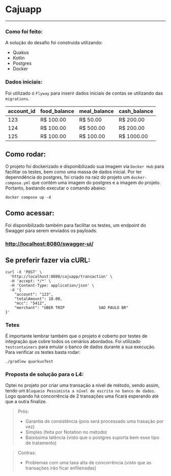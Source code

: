 # Cajuapp
___

### Como foi feito:
A solução do desafio foi construida utilizando:
- Quakus
- Kotlin
- Postgres
- Docker

### Dados iniciais:

Foi utilizado o `Flyway` para inserir dados iniciais de contas se utilizando das `migrations`.

| account_id | food_balance | meal_balance | cash_balance |
|------------|--------------|--------------|--------------|
| 123        | R$ 100.00    | R$ 50.00     | R$ 200.00    |
| 124        | R$ 100.00    | R$ 500.00    | R$ 200.00    |
| 125        | R$ 100.00    | R$ 100.00    | R$ 1000.00   |


## Como rodar:

O projeto foi dockerizado e disponibilizado sua imagem via `Docker Hub` para facilitar os testes, bem como uma massa de
dados inicial.
Por ter depenndência do postgres, foi criado na raiz do projeto um `docker-compose.yml` que contém uma imagem do
postgres e a imagem do projeto.
Portanto, bastando executar o comando abaixo:

```shell script 
docker compose up -d
```

## Como acessar:

Foi disponibilizado também para facilitar os testes, um endpoint do Swagger para serem enviados os payloads.

### <http://localhost:8080/swagger-ui/>

## Se preferir fazer via cURL:

```cURL
curl -X 'POST' \
  'http://localhost:8080/cajuapp/transaction' \
  -H 'accept: */*' \
  -H 'Content-Type: application/json' \
  -d '{
	"account": "123",
	"totalAmount": 10.00,
	"mcc": "5412",
	"merchant": "UBER TRIP               SAO PAULO BR"
}'
```

### Tetes

É importante lembrar também que o projeto é coberto por testes de integração que cobre todos os cenários abordados.
Foi utilizado ``testcontainers`` para emular o banco de dados durante a sua execução.
Para verificar os testes basta rodar:

```shell script
./gradlew quarkusTest
```

### Proposta de solução para o L4:

Optei no projeto por criar uma transação a nível de método, sendo assim, tendo um
``Bloqueio Pessimista a nível de escrita no banco de dados``.
Logo quando há concorrência de 2 transações uma ficará esperando até que a outra finalize.

> Prós:
> - Garantia de consistência (pois será processado uma trasação por vez)
> - Simples (feita por Notation no método)
> - Baixíssima latência (visto que o postgres suporta bem esse tipo de tratamento)

> Contras:
> - Problemas com uma taxa alta de concorrência (visto que as transações irão ficar enfileiradas)
 
